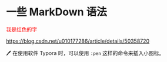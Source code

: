 # 一些 MarkDown 语法

<font color=red>我是红色的字</font>

https://blog.csdn.net/u010177286/article/details/50358720



:pen: 在使用软件 Typora 时，可以使用  `:pen` 这样的命令来插入小图标。

